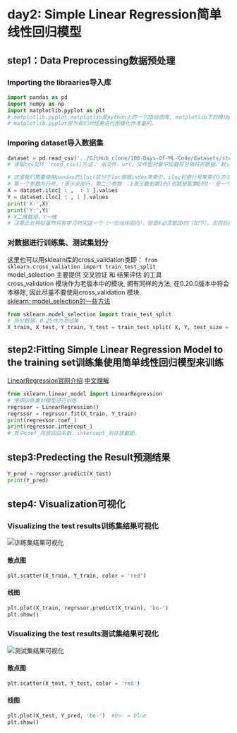 # day2: Simple Linear Regression简单线性回归模型
## step1：Data Preprocessing数据预处理
### Importing the libraaries导入库
```python
import pandas as pd
import numpy as np
import matplotlib.pyplot as plt
# matplotlib.pyplot,matplotlib是python上的一个2D绘图库, matplotlib下的模块pyplot是一个有命令样式的函数集合，
# matplotlib.pyplot是为我们对结果进行图像化作准备的。
```

### Imporing dataset导入数据集
```python
dataset = pd.read_csv('../GitHub clone/100-Days-Of-ML-Code/datasets/studentscores.csv')
# 读取csv文件  read_csv()方法： 从文件，url，文件型对象中加载带分隔符的数据。默认分隔符为逗号

# 这里我们需要使用pandas的iloc(区分于loc根据index来索引，iloc利用行号来索引)方法来对数据进行处理，
# 第一个参数为行号，:表示全部行，第二个参数 ：1表示截到第1列(也就是取第0列)--是一个范围
X = dataset.iloc[ : ,  : 1 ].values
Y = dataset.iloc[ : , 1 ].values
print('X:',X)
print('Y:',Y)
# X二维数组，Y一维
# 注意此处特征虽然只有学习时间这一个（一元线性回归），但是X必须是2D的（如下），否则后面的regressor.fit函数会出错。
```
### 对数据进行训练集、测试集划分
这里也可以用sklearn库的cross_validation类即：
`from sklearn.cross_valiation import train_test_split`  
model_selection 主要提供 交叉验证 和 结果评估 的工具  
cross_validation 模块作为老版本中的模块, 拥有同样的方法, 在0.20.0版本中将会本移除, 因此尽量不要使用cross_validation 模块.  
[sklearn: model_selection的一些方法](https://blog.csdn.net/qq_39037910/article/details/73333206)
```python
from sklearn.model_selection import train_test_split
# 拆分数据，0.25作为测试集
X_train, X_test, Y_train, Y_test = train_test_split( X, Y, test_size = 1/4, random_state = 0)
```

## step2:Fitting Simple Linear Regression Model to the training set训练集使用简单线性回归模型来训练
[LinearRegression官网介绍](https://scikit-learn.org/stable/modules/generated/sklearn.linear_model.LinearRegression.html)  [中文理解](https://www.cnblogs.com/magle/p/5881170.html)

```python
from sklearn.linear_model import LinearRegression
# 使用训练集对模型进行训练
regrssor = LinearRegression()
regrssor = regrssor.fit(X_train, Y_train)
print(regressor.coef_)
print(regressor.intercept_)
# 其中coef_存放回归系数，intercept_则存放截距。
```

## step3:Predecting the Result预测结果
```python
Y_pred = regrssor.predict(X_test)
print(Y_pred)
```

## step4: Visualization可视化

### Visualizing the test results训练集结果可视化
![训练集结果可视化](https://github.com/liangju1996/100-days-of-ml-code/blob/master/day2%20train.png)

#### 散点图
```python
plt.scatter(X_train, Y_train, color = 'red')
```
#### 线图
```python
plt.plot(X_train, regrssor.predict(X_train), 'bo-')
plt.show()
```

### Visualizing the test results测试集结果可视化
![测试集结果可视化](https://github.com/liangju1996/100-days-of-ml-code/blob/master/day2%20test.png)

#### 散点图
```python
plt.scatter(X_test, Y_test, color = 'red')
```

#### 线图
```python
plt.plot(X_test, Y_pred, 'bo-')  #bo- = blue
plt.show()
```
